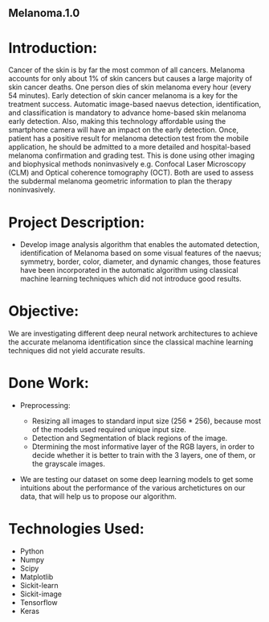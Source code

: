## Melanoma.1.0
# Introduction:
Cancer of the skin is by far the most common of all cancers. Melanoma accounts for only about 1% of skin cancers but causes a large majority of skin cancer deaths. One person dies of skin melanoma every hour (every 54 minutes). Early detection of skin cancer melanoma is a key for the treatment success. Automatic image-based naevus detection, identification, and classification is mandatory to advance home-based skin melanoma early detection. Also, making this technology affordable using the smartphone camera will have an impact on the early detection. Once, patient has a positive result for melanoma detection test from the mobile application, he should be admitted to a more detailed and hospital-based melanoma confirmation and grading test. This is done using other imaging and biophysical methods noninvasively e.g. Confocal Laser Microscopy (CLM) and Optical coherence tomography (OCT). Both are used to assess the subdermal melanoma geometric information to plan the therapy noninvasively.

# Project Description:
  - Develop image analysis algorithm that enables the automated detection, identification of Melanoma based on some visual features of the naevus; symmetry, border, color, diameter, and dynamic changes, those features have been incorporated in the automatic algorithm using classical machine learning techniques which did not introduce good results.
  
# Objective:
We are investigating different deep neural network architectures to achieve the accurate melanoma identification since the classical machine learning techniques did not yield accurate results.

# Done Work:
* Preprocessing:
  - Resizing all images to standard input size (256 * 256), because most of the models used required unique input size.
  - Detection and Segmentation of black regions of the image.
  - Dtermining the most informative layer of the RGB layers, in order to decide whether it is better to train with the 3 layers, one of them, or the grayscale images.

* We are testing our dataset on some deep learning models to get some intuitions about the performance of the various archetictures on our data, that will help us to propose our algorithm.

# Technologies Used:
  - Python
  - Numpy
  - Scipy
  - Matplotlib
  - Sickit-learn
  - Sickit-image
  - Tensorflow
  - Keras
